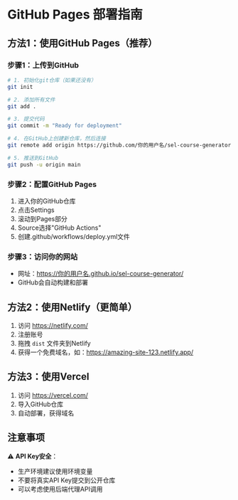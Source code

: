 # GitHub Pages 部署指南

## 方法1：使用GitHub Pages（推荐）

### 步骤1：上传到GitHub
```bash
# 1. 初始化git仓库（如果还没有）
git init

# 2. 添加所有文件
git add .

# 3. 提交代码
git commit -m "Ready for deployment"

# 4. 在GitHub上创建新仓库，然后连接
git remote add origin https://github.com/你的用户名/sel-course-generator.git

# 5. 推送到GitHub
git push -u origin main
```

### 步骤2：配置GitHub Pages
1. 进入你的GitHub仓库
2. 点击Settings
3. 滚动到Pages部分
4. Source选择"GitHub Actions"
5. 创建.github/workflows/deploy.yml文件

### 步骤3：访问你的网站
- 网址：https://你的用户名.github.io/sel-course-generator/
- GitHub会自动构建和部署

## 方法2：使用Netlify（更简单）

1. 访问 https://netlify.com/
2. 注册账号
3. 拖拽 `dist` 文件夹到Netlify
4. 获得一个免费域名，如：https://amazing-site-123.netlify.app/

## 方法3：使用Vercel

1. 访问 https://vercel.com/
2. 导入GitHub仓库
3. 自动部署，获得域名

## 注意事项

⚠️ **API Key安全**：
- 生产环境建议使用环境变量
- 不要将真实API Key提交到公开仓库
- 可以考虑使用后端代理API调用